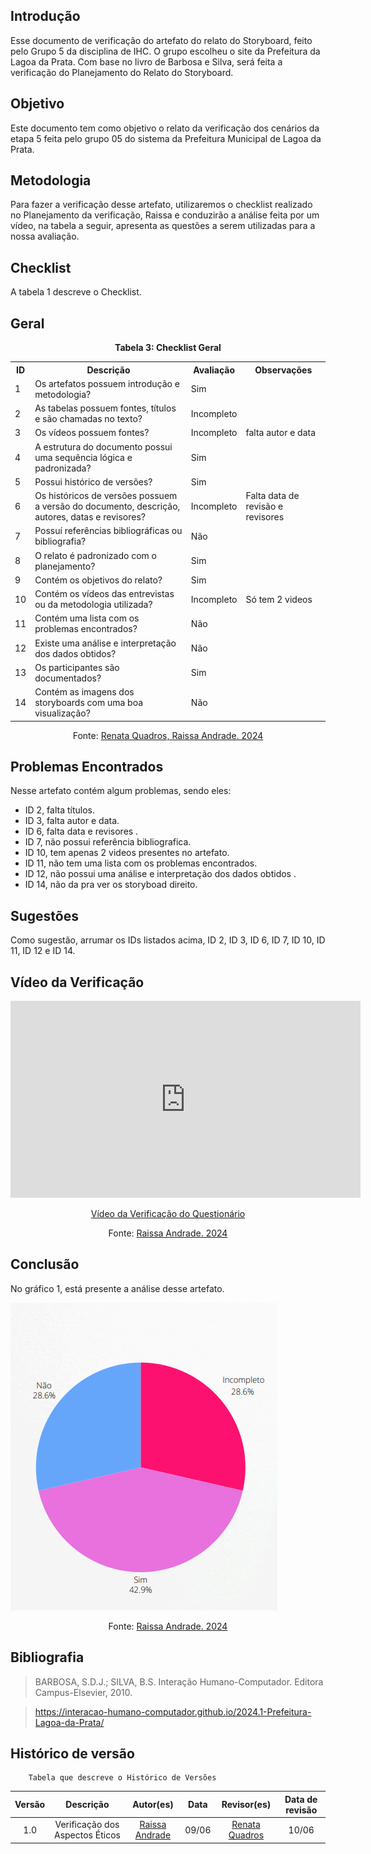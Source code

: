 ## Introdução 
Esse documento de verificação do artefato do relato do Storyboard, feito pelo Grupo 5 da disciplina de IHC. O grupo escolheu o site da Prefeitura da Lagoa da Prata. Com base no livro de Barbosa e Silva, será feita a verificação do Planejamento do Relato do Storyboard.

## Objetivo 

Este documento tem como objetivo o relato da verificação dos cenários da etapa 5 feita pelo grupo 05 do sistema da Prefeitura Municipal de Lagoa da Prata.

## Metodologia 

Para fazer a verificação desse artefato, utilizaremos o checklist realizado no Planejamento da verificação, Raissa e  conduzirão a análise feita por um vídeo, na tabela a seguir, apresenta as questões a serem utilizadas para a nossa avaliação.



## Checklist  

A tabela 1 descreve o Checklist.

## Geral 

<center>
    <p><strong>Tabela 3: Checklist Geral</strong></p>
    <table>
        <tr>
            <th>ID</th>
            <th>Descrição</th>
            <th>Avaliação</th>
            <th>Observações</th>
        </tr>
        <tr>
            <td>1</td>
            <td>Os artefatos possuem introdução e metodologia?</td>
            <td>Sim</td>
            <td></td>
        </tr>
        <tr>
            <td>2</td>
            <td>As tabelas possuem fontes, títulos e são chamadas no texto?</td>
            <td>Incompleto</td>
            <td></td>
        </tr>
        <tr>
            <td>3</td>
            <td>Os vídeos possuem fontes?</td>
            <td>Incompleto</td>
            <td>falta autor e data</td>
        </tr>
        <tr>
            <td>4</td>
            <td>A estrutura do documento possui uma sequência lógica e padronizada?</td>
            <td>Sim</td>
            <td></td>
        </tr>
        <tr>
            <td>5</td>
            <td>Possui histórico de versões?</td>
            <td>Sim</td>
            <td></td>
        </tr>
        <tr>
            <td>6</td>
            <td>Os históricos de versões possuem a versão do documento, descrição, autores, datas e revisores?</td>
            <td>Incompleto</td>
            <td>Falta data de revisão e revisores</td>
        </tr>
        <tr>
            <td>7</td>
            <td>Possuí referências bibliográficas ou bibliografia?</td>
            <td>Não</td>
            <td></td>
        </tr>
        <tr>
            <td>8</td>
            <td>O relato é padronizado com o planejamento?</td>
            <td>Sim</td>
            <td></td>
        </tr>
        <tr>
            <td>9</td>
            <td>Contém os objetivos do relato?</td>
            <td>Sim</td>
            <td></td>
        </tr>
        <tr>
            <td>10</td>
            <td>Contém os vídeos das entrevistas ou da metodologia utilizada?</td>
            <td>Incompleto</td>
            <td>Só tem 2 videos</td>
        </tr>
        <tr>
            <td>11</td>
            <td>Contém uma lista com os problemas encontrados?</td>
            <td>Não</td>
            <td></td>
        </tr>
        <tr>
            <td>12</td>
            <td>Existe uma análise e interpretação dos dados obtidos?</td>
            <td>Não</td>
            <td></td>
        </tr>
        <tr>
            <td>13</td>
            <td>Os participantes são documentados?</td>
            <td>Sim</td>
            <td></td>
        </tr>
        <tr>
            <td>14</td>
            <td>Contém as imagens dos storyboards com uma boa visualização?</td>
            <td>Não</td>
            <td></td>
        </tr>
    </table>
</center>


<center>
 <p>Fonte: <a href="https://github.com/Renatinha28">Renata Quadros, <a href="https://github.com/RaissaAndradeS">Raissa Andrade. 2024</a></p> 
</center>


## Problemas Encontrados
Nesse artefato contém algum problemas, sendo eles:
- ID 2, falta títulos.
- ID 3, falta autor e data.
- ID 6, falta data e revisores .
- ID 7, não possui referência bibliografica.
- ID 10, tem apenas 2 videos presentes no artefato.
- ID 11, não tem uma lista com os problemas encontrados.
- ID 12, não possui uma análise e interpretação dos dados obtidos .
- ID 14, não da pra ver os storyboad direito.


## Sugestões 

Como sugestão, arrumar os IDs listados acima, ID 2, ID 3, ID 6, ID 7, ID 10, ID 11, ID 12 e ID 14.

## Vídeo da Verificação 

<p style="text-align: center">
    <iframe width="560" height="315" src="https://www.youtube.com/watch?v=VLS7-uFfU_0" title="YouTube video player" frameborder="0" allow="accelerometer; autoplay; clipboard-write; encrypted-media; gyroscope; picture-in-picture" allowfullscreen></iframe>
</p>
<p style="text-align: center">
    <a href="hhttps://www.youtube.com/watch?v=VLS7-uFfU_0" target="blank">Vídeo da Verificação do Questionário </a>
</p>
<center><p>Fonte: <a href="https://github.com/RaissaAndradeS">Raissa Andrade. 2024</a></p> 
</center>


## Conclusão 

No gráfico 1, está presente a análise desse artefato.

![alt text](<../../../assets/verificacao/etapa5/relato storyboard.png>)
<center>
 <p>Fonte: <a href="https://github.com/RaissaAndradeS">Raissa Andrade. 2024</a></p> 
</center>

## Bibliografia 
> BARBOSA, S.D.J.; SILVA, B.S. Interação Humano-Computador. Editora Campus-Elsevier, 2010.

>  https://interacao-humano-computador.github.io/2024.1-Prefeitura-Lagoa-da-Prata/
## Histórico de versão  
        Tabela que descreve o Histórico de Versões
|     Versão       |     Descrição      |      Autor(es)      | Data           |  Revisor(es)          |Data de revisão|
| :----------------------------------------------------------: | :-------------------------------: | :-------------------------------------------------: | :-------------------------------: |  :-------------------------------: | :-------------------------------: |
|1.0|Verificação dos Aspectos Éticos|[Raissa Andrade](https://github.com/RaissaAndradeS)     | 09/06|  [Renata Quadros](https://github.com/Renatinha28)   | 10/06 |
